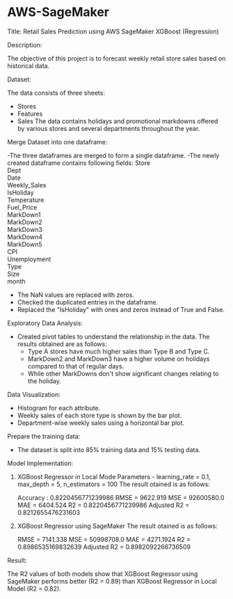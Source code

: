 # AWS-SageMaker

Title: Retail Sales Prediction using AWS SageMaker XGBoost (Regression)

Description:

The objective of this project is to forecast weekly retail store sales based on historical data.

Dataset:

The data consists of three sheets:
- Stores
- Features
- Sales
The data contains holidays and promotional markdowns offered by various stores and several departments throughout the year.

Merge Dataset into one dataframe:

-The three dataframes are merged to form a single dataframe.
-The newly created dataframe contains following fields:
Store                
Dept                 
Date                 
Weekly_Sales         
IsHoliday            
Temperature          
Fuel_Price           
MarkDown1       
MarkDown2       
MarkDown3       
MarkDown4       
MarkDown5       
CPI                  
Unemployment         
Type                 
Size                 
month                

- The NaN values are replaced with zeros.
- Checked the duplicated entries in the dataframe.
- Replaced the "IsHoliday" with ones and zeros instead of True and False.

Exploratory Data Analysis:

- Created pivot tables to understand the relationship in the data. The results obtained are as follows:
  - Type A stores have much higher sales than Type B and Type C.
  - MarkDown2 and MarkDown3 have a higher volume on holidays compared to that of regular days.
  - While other MarkDowns don't show significant changes relating to the holiday.
  
Data Visualization:

- Histogram for each attribute.
- Weekly sales of each store type is shown by the bar plot.
- Department-wise weekly sales using a horizontal bar plot.

Prepare the training data:

- The dataset is split into 85% training data and 15% testing data.

Model Implementation:

1. XGBoost Regressor in Local Mode
    Parameters - learning_rate = 0.1, max_depth = 5, n_estimators = 100
    The result otained is as follows:
    
    Accuracy : 0.8220456771239986
    RMSE = 9622.919 
    MSE = 92600580.0 
    MAE = 6404.524 
    R2 = 0.8220456771239986 
    Adjusted R2 = 0.8212655476231603

2. XGBoost Regressor using SageMaker
   The result otained is as follows:
   
   RMSE = 7141.338 
   MSE = 50998708.0 
   MAE = 4271.1924 
   R2 = 0.8986535169832639 
   Adjusted R2 = 0.8982092266736509

Result:

The R2 values of both models show that XGBoost Regressor using SageMaker performs better (R2 = 0.89) than XGBoost Regressor in Local Model (R2 = 0.82).
